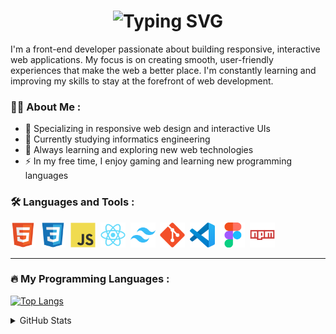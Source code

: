 <div align="center">
  <h1>
    <img src="https://readme-typing-svg.demolab.com?font=Fira+Code&size=30&duration=3000&pause=1000&color=2C98F0&center=true&vCenter=true&width=435&lines=Hello%2C+I'm+Andrixviii+%F0%9F%91%8B;Frontend+Developer;Welcome+to+my+Profile!" alt="Typing SVG" />
  </h1>
</div>

I'm a front-end developer passionate about building responsive, interactive web applications. My focus is on creating smooth, user-friendly experiences that make the web a better place. I'm constantly learning and improving my skills to stay at the forefront of web development.

### :man_technologist: About Me :
- 🎯 Specializing in responsive web design and interactive UIs
- 🔭 Currently studying informatics engineering
- 🌱 Always learning and exploring new web technologies
- ⚡ In my free time, I enjoy gaming and learning new programming languages

### 🛠️ Languages and Tools :
<div>
  <!-- HTML -->
  <img src="https://github.com/devicons/devicon/blob/master/icons/html5/html5-original.svg" title="HTML5" alt="HTML" width="40" height="40"/>&nbsp;
  <!-- CSS -->
  <img src="https://github.com/devicons/devicon/blob/master/icons/css3/css3-original.svg" title="CSS3" alt="CSS" width="40" height="40"/>&nbsp;
  <!-- JavaScript -->
  <img src="https://github.com/devicons/devicon/blob/master/icons/javascript/javascript-original.svg" title="JavaScript" alt="JavaScript" width="40" height="40"/>&nbsp;
  <!-- React -->
  <img src="https://github.com/devicons/devicon/blob/master/icons/react/react-original.svg" title="React" alt="React" width="40" height="40"/>&nbsp;
  <!-- TailwindCSS -->
  <img src="https://github.com/devicons/devicon/blob/master/icons/tailwindcss/tailwindcss-plain.svg" title="TailwindCSS" alt="TailwindCSS" width="40" height="40"/>&nbsp;
  <!-- Git -->
  <img src="https://github.com/devicons/devicon/blob/master/icons/git/git-original.svg" title="Git" alt="Git" width="40" height="40"/>&nbsp;
  <!-- VS Code -->
  <img src="https://github.com/devicons/devicon/blob/master/icons/vscode/vscode-original.svg" title="Visual Studio Code" alt="Visual Studio Code" width="40" height="40"/>&nbsp;
  <!-- Figma -->
  <img src="https://github.com/devicons/devicon/blob/master/icons/figma/figma-original.svg" title="Figma" alt="Figma" width="40" height="40"/>&nbsp;
  <!-- NPM -->
  <img src="https://github.com/devicons/devicon/blob/master/icons/npm/npm-original-wordmark.svg" title="NPM" alt="NPM" width="40" height="40"/>&nbsp;
</div>

---

### :fire: My Programming Languages :
[![Top Langs](https://github-readme-stats.vercel.app/api/top-langs/?username=andrixviii&layout=compact&theme=vision-friendly-dark)](https://github.com/anuraghazra/github-readme-stats)

<details>
    <summary>GitHub Stats</summary>
    <br>
    <kbd> <img height="180em" src="https://github-readme-stats-eight-theta.vercel.app/api?username=Andrixviii&show_icons=true&theme=algolia&include_all_commits=true&count_private=true"> </kbd> 
    <img src="https://github-profile-trophy.vercel.app/?username=Andrixviii">
</details>
